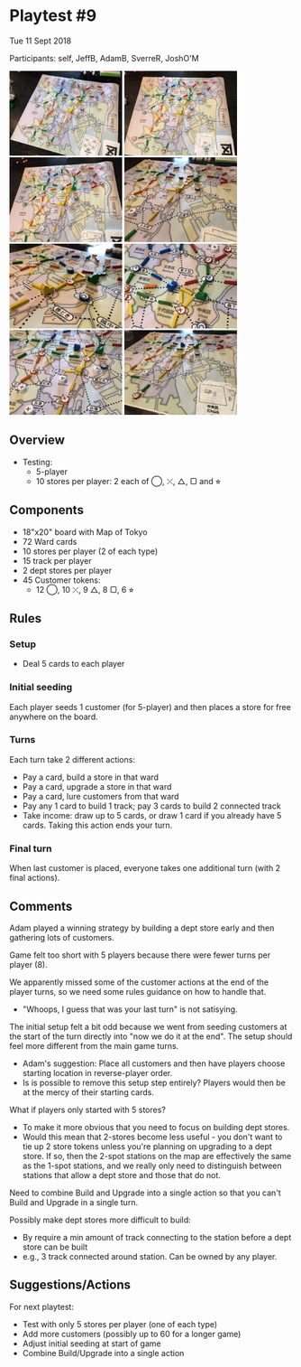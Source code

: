 # Playtest #9

Tue 11 Sept 2018

Participants: self, JeffB, AdamB, SverreR, JoshO'M

<img src="images/pt09-0677.jpg" height="150px"/>
<img src="images/pt09-0678.jpg" height="150px"/>
<img src="images/pt09-0679.jpg" height="150px"/>
<img src="images/pt09-0680.jpg" height="150px"/>
<img src="images/pt09-0681.jpg" height="150px"/>
<img src="images/pt09-0682.jpg" height="150px"/>
<img src="images/pt09-0683.jpg" height="150px"/>
<img src="images/pt09-0684.jpg" height="150px"/>

## Overview

* Testing:
	* 5-player
	* 10 stores per player: 2 each of ◯, ⤫, △, ▢ and ⭐︎

## Components

* 18"x20" board with Map of Tokyo
* 72 Ward cards
* 10 stores per player (2 of each type)
* 15 track per player
* 2 dept stores per player
* 45 Customer tokens:
	* 12 ◯, 10 ⤫, 9 △, 8 ▢, 6 ⭐︎

## Rules

### Setup

* Deal 5 cards to each player

### Initial seeding

Each player seeds 1 customer (for 5-player) and then places a store for free anywhere on the board.

### Turns

Each turn take 2 different actions:

* Pay a card, build a store in that ward
* Pay a card, upgrade a store in that ward
* Pay a card, lure customers from that ward
* Pay any 1 card to build 1 track; pay 3 cards to build 2 connected track
* Take income: draw up to 5 cards, or draw 1 card if you already have 5 cards. Taking this action ends your turn.

### Final turn

When last customer is placed, everyone takes one additional turn (with 2 final actions).

## Comments

Adam played a winning strategy by building a dept store early and then gathering lots of customers.

Game felt too short with 5 players because there were fewer turns per player (8).

We apparently missed some of the customer actions at the end of the player turns, so we need some rules guidance on how to handle that.

* "Whoops, I guess that was your last turn" is not satisying.

The initial setup felt a bit odd because we went from seeding customers at the start of the turn directly into "now we do it at the end". The setup should feel more different from the main game turns.

* Adam's suggestion: Place all customers and then have players choose starting location in reverse-player order.
* Is is possible to remove this setup step entirely? Players would then be at the mercy of their starting cards.

What if players only started with 5 stores?

* To make it more obvious that you need to focus on building dept stores.
* Would this mean that 2-stores become less useful - you don't want to tie up 2 store tokens unless you're planning on upgrading to a dept store. If so, then the 2-spot stations on the map are effectively the same as the 1-spot stations, and we really only need to distinguish between stations that allow a dept store and those that do not.

Need to combine Build and Upgrade into a single action so that you can't Build and Upgrade in a single turn.

Possibly make dept stores more difficult to build:

* By require a min amount of track connecting to the station before a dept store can be built
* e.g., 3 track connected around station. Can be owned by any player.

## Suggestions/Actions

For next playtest:

* Test with only 5 stores per player (one of each type)
* Add more customers (possibly up to 60 for a longer game)
* Adjust initial seeding at start of game
* Combine Build/Upgrade into a single action

